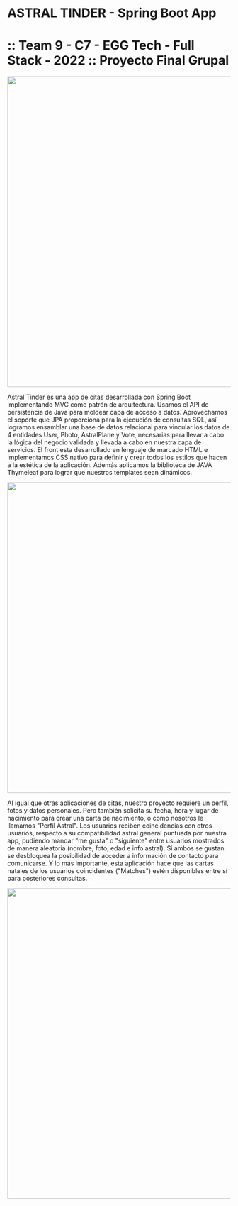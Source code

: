 # ASTRAL TINDER - Spring Boot App 

# :: Team 9 - C7 - EGG Tech - Full Stack - 2022 ::  Proyecto Final Grupal
<img src=https://user-images.githubusercontent.com/102770961/179436417-f4a82e85-a4fe-4231-91b2-dd24f0723a00.png width="700">

Astral Tinder es una app de citas desarrollada con Spring Boot implementando MVC como patrón de arquitectura.
Usamos el API de persistencia de Java para moldear capa de acceso a datos. Aprovechamos el soporte que JPA proporciona para la ejecución de consultas SQL, así logramos ensamblar una base de datos relacional para vincular los datos de 4 entidades User, Photo, AstralPlane y Vote, necesarias para llevar a cabo la lógica del negocio validada y llevada a cabo en nuestra capa de servicios.
El front esta desarrollado en lenguaje de marcado HTML e implementamos CSS nativo para definir y crear todos los estilos que hacen a la estética de la aplicación.
Además aplicamos la biblioteca de JAVA Thymeleaf para lograr que nuestros templates sean dinámicos. 

<img src=https://user-images.githubusercontent.com/102770961/179436193-43e9b36f-842d-41cb-adf0-52e933d5bf7b.png width="700">

Al igual que otras aplicaciones de citas, nuestro proyecto requiere un perfil, fotos y datos personales.  Pero también solicita su fecha, hora y lugar de nacimiento para crear una carta de nacimiento, o como nosotros le llamamos "Perfil Astral".
Los usuarios reciben coincidencias con otros usuarios, respecto a su compatibilidad astral general puntuada por nuestra app, pudiendo mandar "me gusta" o "siguiente" entre usuarios mostrados de manera aleatoria (nombre, foto, edad e info astral). Si ambos se gustan se desbloquea la posibilidad de acceder a información de contacto para comunicarse. Y lo más importante, esta aplicación hace que las cartas natales de los usuarios coincidentes ("Matches") estén disponibles entre sí para posteriores consultas.

<img src=https://user-images.githubusercontent.com/102770961/179436446-d5a5ed65-b682-47a0-8c32-54b7c7f3b85c.png width="700">

